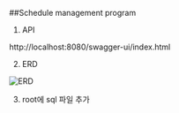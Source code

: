 ##Schedule management program

1. API

http://localhost:8080/swagger-ui/index.html

2. ERD

![ERD](https://github.com/user-attachments/assets/2ef050a9-abec-4eef-bd7b-af060609485f)

3. root에 sql 파일 추가

